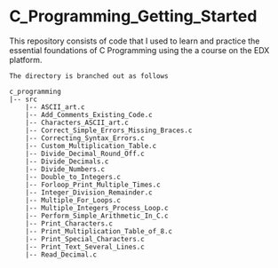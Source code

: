# C_Programming_Getting_Started

This repository consists of code that I used to learn and practice the essential foundations of C Programming using the a course on the EDX platform. 


```
The directory is branched out as follows

c_programming
|-- src
    |-- ASCII_art.c
    |-- Add_Comments_Existing_Code.c
    |-- Characters_ASCII_art.c
    |-- Correct_Simple_Errors_Missing_Braces.c
    |-- Correcting_Syntax_Errors.c
    |-- Custom_Multiplication_Table.c
    |-- Divide_Decimal_Round_Off.c
    |-- Divide_Decimals.c
    |-- Divide_Numbers.c
    |-- Double_to_Integers.c
    |-- Forloop_Print_Multiple_Times.c
    |-- Integer_Division_Remainder.c
    |-- Multiple_For_Loops.c
    |-- Multiple_Integers_Process_Loop.c
    |-- Perform_Simple_Arithmetic_In_C.c
    |-- Print_Characters.c
    |-- Print_Multiplication_Table_of_8.c
    |-- Print_Special_Characters.c
    |-- Print_Text_Several_Lines.c
    |-- Read_Decimal.c

```
 

